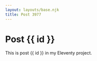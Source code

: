 ```yaml
---
layout: layouts/base.njk
title: Post 3977
---
```


# Post {{ id }}

This is post {{ id }} in my Eleventy project.
